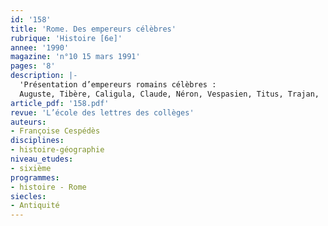 ```yaml
---
id: '158'
title: 'Rome. Des empereurs célèbres'
rubrique: 'Histoire [6e]'
annee: '1990'
magazine: 'n°10 15 mars 1991'
pages: '8'
description: |-
  'Présentation d’empereurs romains célèbres :
  Auguste, Tibère, Caligula, Claude, Néron, Vespasien, Titus, Trajan,  Marc Aurèle à travers des extraits de textes d’auteurs latins, par exemple Suétone et Tacite, mais aussi de Racine ou Rousseau.'
article_pdf: '158.pdf'
revue: 'L’école des lettres des collèges'
auteurs:
- Françoise Cespédès
disciplines:
- histoire-géographie
niveau_etudes:
- sixième
programmes:
- histoire - Rome
siecles:
- Antiquité
---
```

